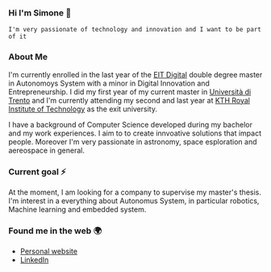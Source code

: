 ### Hi I'm Simone 👋
```
I'm very passionate of technology and innovation and I want to be part of it
```
### About Me 

I'm currently enrolled in the last year of the [EIT Digital](https://masterschool.eitdigital.eu/) double degree master in Autonomoys System with a minor in Digital Innovation and Entrepreneurship. I did my first year of my current master in [Università di Trento](https://www.unitn.it/) and I'm currently attending my second and last year at [KTH Royal Institute of Technology](https://www.kth.se/) as the exit university.

I have a background of Computer Science developed during my bachelor and my work experiences. I aim to to create innvoative solutions that impact people. Moreover I'm very passionate in astronomy, space esploration and aereospace in general.
### Current goal ⚡
At the moment, I am looking for a company to supervise my master's thesis. I'm interest in a everything about Autonomus System, in particular robotics, Machine learning and embedded system.
### Found me in the web 🌍
- [Personal website](smorettini.github.io)
- [LinkedIn](https://www.linkedin.com/in/simone-morettini/)



<!--
**SMorettini/SMorettini** is a ✨ _special_ ✨ repository because its `README.md` (this file) appears on your GitHub profile.

Here are some ideas to get you started:

- 🔭 I’m currently working on ...
- 🌱 I’m currently learning ...
- 👯 I’m looking to collaborate on ...
- 🤔 I’m looking for help with ...
- 💬 Ask me about ...
- 📫 How to reach me: ...
- 😄 Pronouns: ...
- ⚡ Fun fact: ...
-->
